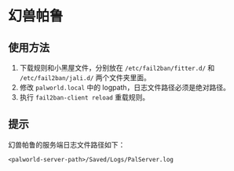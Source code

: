# 幻兽帕鲁

## 使用方法

1. 下载规则和小黑屋文件，分别放在 `/etc/fail2ban/fitter.d/` 和 `/etc/fail2ban/jali.d/` 两个文件夹里面。
2. 修改 `palworld.local` 中的 logpath，日志文件路径必须是绝对路径。
3. 执行 `fail2ban-client reload` 重载规则。

## 提示

幻兽帕鲁的服务端日志文件路径如下：

```
<palworld-server-path>/Saved/Logs/PalServer.log
```

